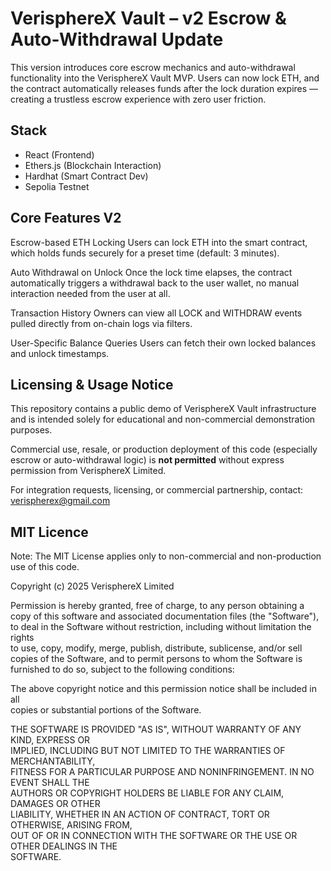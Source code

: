 # VerisphereX Vault – v2 Escrow & Auto-Withdrawal Update

This version introduces core escrow mechanics and auto-withdrawal functionality into the VerisphereX Vault MVP. Users can now lock ETH, and the contract automatically releases funds after the lock duration expires — creating a trustless escrow experience with zero user friction.

## Stack
- React (Frontend)
- Ethers.js (Blockchain Interaction)
- Hardhat (Smart Contract Dev)
- Sepolia Testnet

## Core Features V2
Escrow-based ETH Locking
Users can lock ETH into the smart contract, which holds funds securely for a preset time (default: 3 minutes).

Auto Withdrawal on Unlock
Once the lock time elapses, the contract automatically triggers a withdrawal back to the user wallet, no manual interaction needed from the user at all.

Transaction History
Owners can view all LOCK and WITHDRAW events pulled directly from on-chain logs via filters.

User-Specific Balance Queries
Users can fetch their own locked balances and unlock timestamps.


## Licensing & Usage Notice

This repository contains a public demo of VerisphereX Vault infrastructure and is intended solely for educational and non-commercial demonstration purposes.

 Commercial use, resale, or production deployment of this code (especially escrow or auto-withdrawal logic) is **not permitted** without express permission from VerisphereX Limited.

 For integration requests, licensing, or commercial partnership, contact: verispherex@gmail.com


## MIT Licence

Note: The MIT License applies only to non-commercial and non-production use of this code.

Copyright (c) 2025 VerisphereX Limited

Permission is hereby granted, free of charge, to any person obtaining a copy
of this software and associated documentation files (the "Software"), to deal
in the Software without restriction, including without limitation the rights  
to use, copy, modify, merge, publish, distribute, sublicense, and/or sell  
copies of the Software, and to permit persons to whom the Software is  
furnished to do so, subject to the following conditions:

The above copyright notice and this permission notice shall be included in all  
copies or substantial portions of the Software.

THE SOFTWARE IS PROVIDED "AS IS", WITHOUT WARRANTY OF ANY KIND, EXPRESS OR  
IMPLIED, INCLUDING BUT NOT LIMITED TO THE WARRANTIES OF MERCHANTABILITY,  
FITNESS FOR A PARTICULAR PURPOSE AND NONINFRINGEMENT. IN NO EVENT SHALL THE  
AUTHORS OR COPYRIGHT HOLDERS BE LIABLE FOR ANY CLAIM, DAMAGES OR OTHER  
LIABILITY, WHETHER IN AN ACTION OF CONTRACT, TORT OR OTHERWISE, ARISING FROM,  
OUT OF OR IN CONNECTION WITH THE SOFTWARE OR THE USE OR OTHER DEALINGS IN THE  
SOFTWARE.
